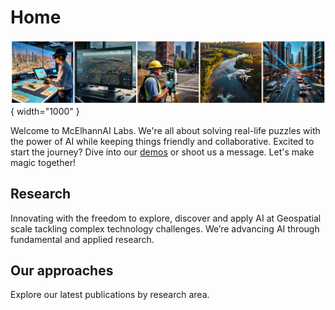 # Home

![setup-export](./Demos/meta/images/collage-home.png){ width="1000" }


Welcome to McElhannAI Labs. We're all about solving real-life puzzles with the power of AI while keeping things friendly and collaborative. Excited to start the journey? Dive into our [demos](./Demos/drone.md) or shoot us a message. Let's make magic together!
<!-- For full documentation visit [mkdocs.org](https://www.mkdocs.org). -->


## Research
Innovating with the freedom to explore, discover and apply AI at Geospatial scale tackling complex technology challenges.
We’re advancing AI through fundamental and applied research.

## Our approaches

Explore our latest publications by research area.


